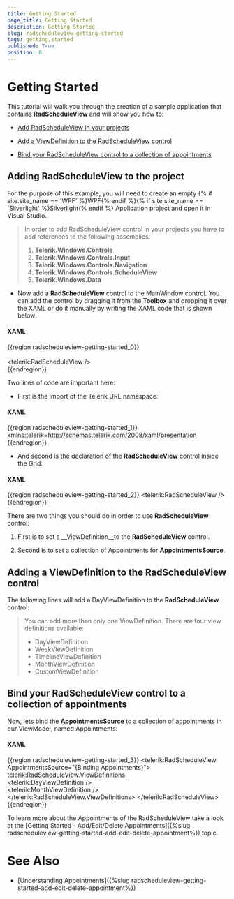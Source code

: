 ```yaml
---
title: Getting Started
page_title: Getting Started
description: Getting Started
slug: radscheduleview-getting-started
tags: getting,started
published: True
position: 0
---
```


# Getting Started

This tutorial will walk you through the creation of a sample application that contains __RadScheduleView__ and will show you how to:      

* [Add RadScheduleView in your projects](#adding-radscheduleview-to-the-project)

* [Add a ViewDefinition to the RadScheduleView control](#adding-a-viewdefinition-to-the-radscheduleview-control)

* [Bind your RadScheduleView control to a collection of appointments](#bind-your-radscheduleview-control-to-a-collection-of-appointments)

## Adding RadScheduleView to the project

For the purpose of this example, you will need to create an empty {% if site.site_name == 'WPF' %}WPF{% endif %}{% if site.site_name == 'Silverlight' %}Silverlight{% endif %} Application project and open it in Visual Studio.

>In order to add RadScheduleView control in your projects you have to add references to the following assemblies:
>1. __Telerik.Windows.Controls__
>2. __Telerik.Windows.Controls.Input__
>3. __Telerik.Windows.Controls.Navigation__
>4. __Telerik.Windows.Controls.ScheduleView__
>5. __Telerik.Windows.Data__

* Now add a __RadScheduleView__ control to the MainWindow control. You can add the control by dragging it from the __Toolbox__ and dropping it over the XAML or do it manually by writing the XAML code that is shown below:

#### __XAML__

{{region radscheduleview-getting-started_0}}
	<Window x:Class="GettingStarted.MainWindow"         
	 xmlns="http://schemas.microsoft.com/winfx/2006/xaml/presentation"         
	 xmlns:x="http://schemas.microsoft.com/winfx/2006/xaml"         
	 xmlns:telerik="http://schemas.telerik.com/2008/xaml/presentation"         
	 Title="MainWindow" Height="350" Width="790">     
	 <Grid>           
	  <telerik:RadScheduleView />     
	 </Grid>
	</Window>
{{endregion}}

Two lines of code are important here:

* First is the import of the Telerik URL namespace:

#### __XAML__

{{region radscheduleview-getting-started_1}}
	xmlns:telerik=http://schemas.telerik.com/2008/xaml/presentation
{{endregion}}

* And second is the declaration of the __RadScheduleView__ control inside the Grid:

#### __XAML__

{{region radscheduleview-getting-started_2}}
	<telerik:RadScheduleView />
{{endregion}}

There are two things you should do in order to use __RadScheduleView__ control:

1. First is to set a __ViewDefinition__to the __RadScheduleView__ control.

1. Second is to set a collection of Appointments for __AppointmentsSource__.

## Adding a ViewDefinition to the RadScheduleView control

The following lines will add a DayViewDefinition to the __RadScheduleView__ control:

>You can add more than only one ViewDefinition. There are four view definitions available:
>* DayViewDefinition
>* WeekViewDefinition
>* TimelineViewDefinition
>* MonthViewDefinition
>* CustomViewDefinition

## Bind your RadScheduleView control to a collection of appointments

Now, lets bind the __AppointmentsSource__ to a collection of appointments in our ViewModel, named Appointments:

#### __XAML__

{{region radscheduleview-getting-started_3}}
	<telerik:RadScheduleView AppointmentsSource="{Binding Appointments}">             
	 <telerik:RadScheduleView.ViewDefinitions>                  
	  <telerik:DayViewDefinition />                  
	  <telerik:MonthViewDefinition />             
	 </telerik:RadScheduleView.ViewDefinitions>
	</telerik:RadScheduleView>
{{endregion}}

To learn more about the Appointments of the RadScheduleView take a look at the [Getting Started - Add/Edit/Delete Appointments]({%slug radscheduleview-getting-started-add-edit-delete-appointment%}) topic.

# See Also

 * [Understanding Appointments]({%slug radscheduleview-getting-started-add-edit-delete-appointment%})